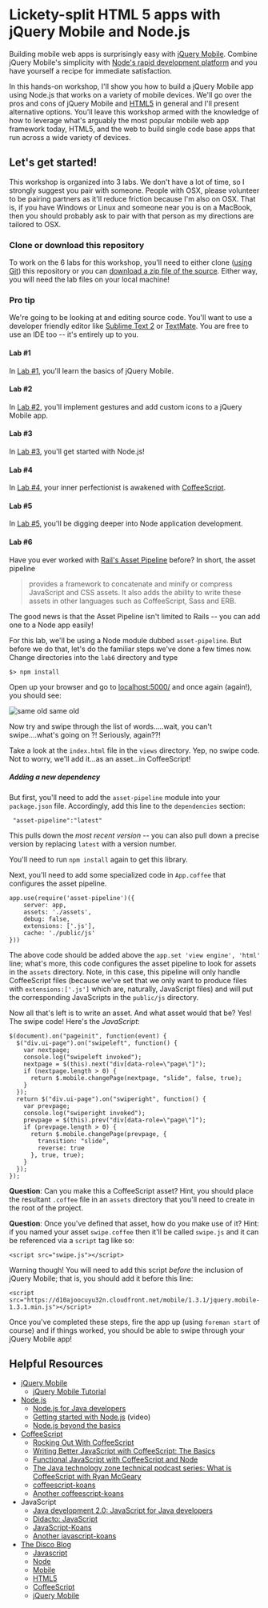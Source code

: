 # Lickety-split HTML 5 apps with jQuery Mobile and Node.js


Building mobile web apps is surprisingly easy with [jQuery Mobile](http://jquerymobile.com/). Combine jQuery Mobile's simplicity with [Node's rapid development platform](http://nodejs.org/) and you have yourself a recipe for immediate satisfaction. 

In this hands-on workshop, I'll show you how to build a jQuery Mobile app using Node.js that works on a variety of mobile devices. We'll go over the pros and cons of jQuery Mobile and [HTML5](http://en.wikipedia.org/wiki/HTML5) in general and I'll present alternative options. You'll leave this workshop armed with the knowledge of how to leverage what's arguably the most popular mobile web app framework today, HTML5, and the web to build single code base apps that run across a wide variety of devices. 


## Let's get started! 

This workshop is organized into 3 labs. We don't have a lot of time, so I strongly suggest you pair with someone. People with OSX, please volunteer to be pairing partners as it'll reduce friction because I'm also on OSX. That is, if you have Windows or Linux and someone near you is on a MacBook, then you should probably ask to pair with that person as my directions are tailored to OSX. 

### Clone or download this repository

To work on the 6 labs for this workshop, you'll need to either clone ([using Git](http://git-scm.com/)) this repository or you can [download a zip file of the source](https://github.com/aglover/lickety-split-HTML-5-apps/archive/master.zip). Either way, you will need the lab files on your local machine! 

### Pro tip

We're going to be looking at and editing source code. You'll want to use a developer friendly editor like [Sublime Text 2](http://www.sublimetext.com/2) or [TextMate](http://macromates.com/). You are free to use an IDE too -- it's entirely up to you. 

#### Lab #1

In [Lab #1](/labs/lab1/README.md), you'll learn the basics of jQuery Mobile.

#### Lab #2

In [Lab #2](/labs/lab2/README.md), you'll implement gestures and add custom icons to a jQuery Mobile app.

#### Lab #3

In [Lab #3](/labs/lab3/README.md), you'll get started with Node.js!

#### Lab #4

In [Lab #4](/labs/lab4/README.md), your inner perfectionist is awakened with [CoffeeScript](http://coffeescript.org/).

#### Lab #5

In [Lab #5](/labs/lab5/README.md), you'll be digging deeper into Node application development.


#### Lab #6

Have you ever worked with [Rail's Asset Pipeline](http://guides.rubyonrails.org/asset_pipeline.html) before? In short, the asset pipeline

>provides a framework to concatenate and minify or compress JavaScript and CSS assets. It also adds the ability to write these assets in other languages such as CoffeeScript, Sass and ERB.

The good news is that the Asset Pipeline isn't limited to Rails -- you can add one to a Node app easily! 

For this lab, we'll be using a Node module dubbed `asset-pipeline`. But before we do that, let's do the familiar steps we've done a few times now. Change directories into the `lab6` directory and type

```
$> npm install
```

Open up your browser and go to [localhost:5000/](http://localhost:5000/) and once again (again!), you should see:

![same old same old](../../docs/imgs/lab_3.png)

Now try and swipe through the list of words.....wait, you can't swipe....what's going on ?! Seriously, again??!

Take a look at the `index.html` file in the `views` directory. Yep, no swipe code. Not to worry, we'll add it...as an asset...in CoffeeScript! 

##### Adding a new dependency

But first, you'll need to add the `asset-pipeline` module into your `package.json` file. Accordingly, add this line to the `dependencies` section:

```
 "asset-pipeline":"latest"
 ``` 

This pulls down the _most recent version_ -- you can also pull down a precise version by replacing `latest` with a version number. 

You'll need to run `npm install` again to get this library. 

Next, you'll need to add some specialized code in `App.coffee` that configures the asset pipeline. 

```
app.use(require('asset-pipeline')({
    server: app,
    assets: './assets',
    debug: false,
    extensions: ['.js'],
    cache: './public/js'
}))
```

The above code should be added above the `app.set 'view engine', 'html'` line; what's more, this code configures the asset pipeline to look for assets in the `assets` directory. Note, in this case, this pipeline will only handle CoffeeScript files (because we've set that we only want to produce files with `extensions:['.js']` which are, naturally, JavaScript files) and will put the corresponding JavaScripts in the `public/js` directory.

Now all that's left is to write an asset. And what asset would that be? Yes! The swipe code! Here's the _JavaScript_: 

```
$(document).on("pageinit", function(event) {
  $("div.ui-page").on("swipeleft", function() {
    var nextpage;
    console.log("swipeleft invoked");
    nextpage = $(this).next("div[data-role=\"page\"]");
    if (nextpage.length > 0) {
      return $.mobile.changePage(nextpage, "slide", false, true);
    }
  });
  return $("div.ui-page").on("swiperight", function() {
    var prevpage;
    console.log("swiperight invoked");
    prevpage = $(this).prev("div[data-role=\"page\"]");
    if (prevpage.length > 0) {
      return $.mobile.changePage(prevpage, {
        transition: "slide",
        reverse: true
      }, true, true);
    }
  });
});
```

__Question__: Can you make this a CoffeeScript asset? Hint, you should place the resultant `.coffee` file in an `assets` directory that you'll need to create in the root of the project. 

__Question__: Once you've defined that asset, how do you make use of it? Hint: if you named your asset `swipe.coffee` then it'll be called `swipe.js` and it can be referenced via a `script` tag like so: 

```
<script src="swipe.js"></script>
```

Warning though! You will need to add this script _before_ the inclusion of jQuery Mobile; that is, you should add it before this line:

```
<script src="https://d10ajoocuyu32n.cloudfront.net/mobile/1.3.1/jquery.mobile-1.3.1.min.js"></script>
```

Once you've completed these steps, fire the app up (using `foreman start` of course) and if things worked, you should be able to swipe through your jQuery Mobile app!


## Helpful Resources
  
  * [jQuery Mobile](http://jquerymobile.com/)
    * [jQuery Mobile Tutorial](http://the-jquerymobile-tutorial.org/index.php)
  * [Node.js](http://nodejs.org/)
    * [Node.js for Java developers](http://www.ibm.com/developerworks/library/j-nodejs/)
    * [Getting started with Node.js](http://www.ibm.com/developerworks/offers/lp/demos/summary/j-jnodejs.html) (video)
    * [Node.js beyond the basics](http://www.ibm.com/developerworks/training/kp/j-kp-node/index.html?cmp=dw&cpb=dwjav&ct=dwnew&cr=dwnen&ccy=zz&csr=062912)
  * [CoffeeScript](http://coffeescript.org/)
    * [Rocking Out With CoffeeScript](http://net.tutsplus.com/tutorials/javascript-ajax/rocking-out-with-coffeescript/)
    * [Writing Better JavaScript with CoffeeScript: The Basics](http://sixrevisions.com/javascript/coffeescript-basics/)
    * [Functional JavaScript with CoffeeScript and Node](http://www.ibm.com/developerworks/library/j-coffeescript/)
    * [The Java technology zone technical podcast series: What is CoffeeScript with Ryan McGeary](http://www.ibm.com/developerworks/podcast/ag/gloverseries-mcgeary.mp3)
    * [coffeescript-koans](https://github.com/sleepyfox/coffeescript-koans)
    * [Another coffeescript-koans](https://github.com/liammclennan/coffeescript-koans)
  * JavaScript
    * [Java development 2.0: JavaScript for Java developers](http://www.ibm.com/developerworks/java/library/j-javadev2-18/index.html)
    * [Didacto: JavaScript](http://javascript.didacto.net/)
    * [JavaScript-Koans](https://github.com/liammclennan/JavaScript-Koans)
    * [Another javascript-koans](https://github.com/mrdavidlaing/javascript-koans)
  * [The Disco Blog](http://thediscoblog.com/)
    * [Javascript](http://thediscoblog.com/blog/categories/javascript/)
    * [Node](http://thediscoblog.com/blog/categories/node/)
    * [Mobile](http://thediscoblog.com/blog/categories/mobile/)
    * [HTML5](http://thediscoblog.com/blog/categories/html5/)
    * [CoffeeScript](http://thediscoblog.com/blog/categories/coffeescript/)
    * [jQuery Mobile](http://thediscoblog.com/blog/categories/jquery-mobile/)
